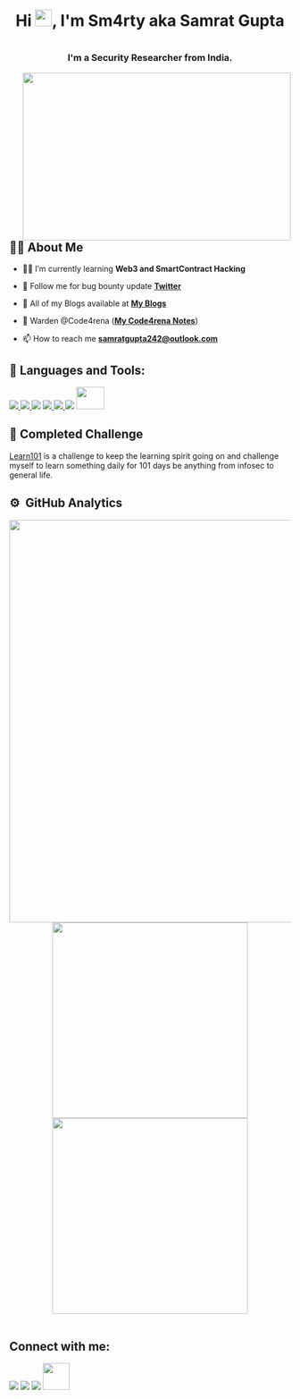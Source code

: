<h1 align="center">Hi <img src="https://raw.githubusercontent.com/MartinHeinz/MartinHeinz/master/wave.gif" width="30px">, I'm Sm4rty aka Samrat Gupta<h1>
<h3 align="center">I'm a Security Researcher from India.</h3>
<a href="#"><img width="480" height="300px" align="right" src="https://raw.githubusercontent.com/hackerspider1/hackerspider1/main/code.gif"/></a>

## 🙋‍♂️ About Me

- 👨‍💻 I’m currently learning **Web3 and SmartContract Hacking**

- 👯 Follow me for bug bounty update **[Twitter](https://twitter.com/Sm4rty_)**

- 📓 All of my Blogs available at **[My Blogs](https://sm4rty.medium.com/)**
    
- 🚀 Warden @Code4rena (**[My Code4rena Notes](https://www.notion.so/sm4rty1/Code4rena-QA-and-GAS-Notes-75d23f57e35340e1bc6f1c7eb80fbc28)**)

- 📫 How to reach me **samratgupta242@outlook.com**



## 📓 Languages and Tools:

<p align="left"> 
    <a href="https://www.linux.org/" target="_blank"> <img src="https://img.icons8.com/color/48/000000/linux--v1.png"/> </a>
    <a href="https://www.python.org" target="_blank"> <img src="https://img.icons8.com/color/48/000000/python.png"/> </a> 
    <a href="https://www.gnu.org/software/bash/" target="_blank"> <img src="https://img.icons8.com/plasticine/50/000000/bash.png/"></a>
    <a href="https://www.javascript.com/" target="_blank"> <img src="https://img.icons8.com/color/48/fa314a/javascript.png"/> </a>
    <a href="https://www.cplusplus.com/doc/tutorial/" target="_blank"> <img src="https://img.icons8.com/color/48/fa314a/c-plus-plus-logo.png"/> </a>
    <a href="https://portswigger.net/burp" target="_blank"> <img src="https://img.icons8.com/ios-filled/48/fa314a/burp-suite.png"/></a>
    <a href="https://sqlmap.org/" target="_blank"> <img width="50" height="40px" src="https://upload.wikimedia.org/wikipedia/commons/4/4f/Sqlmap_logo.png"/></a>

</p>

## :pushpin: Completed Challenge

[Learn101](https://github.com/Sm4rty-1/learn101) is a challenge to keep the learning spirit going on and challenge myself to learn something daily for 101 days  be anything from infosec to general life.

## ⚙️ &nbsp;GitHub Analytics

<!-- ![](https://github-readme-stats.vercel.app/api?username=dn0m1n8tor&show_icons=true&bg_color=45,fc00ff,00dbde&title_color=fff&text_color=fff)
 -->
 
<center>
  <img src = "http://github-profile-summary-cards.vercel.app/api/cards/profile-details?username=Sm4rty-1&theme=solarized_dark" width = 720 />
  <div class="row">
  <img src = "https://github-readme-stats.vercel.app/api?username=Sm4rty-1&show_icons=true&theme=dark" width = 350 />
  <img src = "https://github-readme-streak-stats.herokuapp.com/?user=Sm4rty-1&theme=dark&hide_border=true" width = 350 />
</center>
    
<br/>

## Connect with me:
<p align="left">

<a href = "https://www.linkedin.com/in/sm4rty/"><img src="https://img.icons8.com/fluent/48/000000/linkedin.png"/></a>
<a href = "https://twitter.com/sm4rty_"><img src="https://img.icons8.com/fluent/48/000000/twitter.png"/></a>
<a href = "https://www.instagram.com/sm4rty/"><img src="https://img.icons8.com/fluent/48/000000/instagram-new.png"/></a>
<a href = "https://sm4rty.hashnode.dev/"><img src="https://img.icons8.com/color/452/hashnode.png" height=48 width=48/></a>

